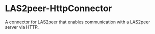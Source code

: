 LAS2peer-HttpConnector
======================

A connector for LAS2peer that enables communication with a LAS2peer server via HTTP.
